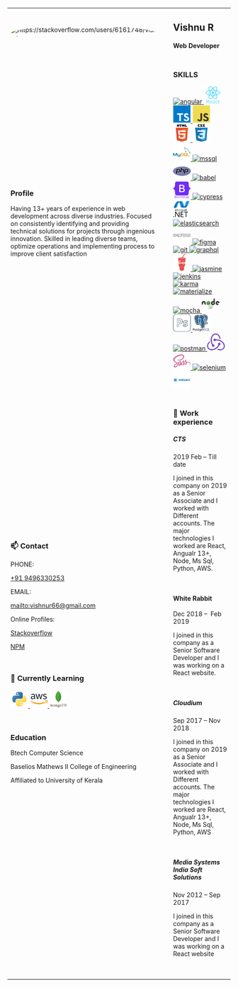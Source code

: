 <table>
        <tbody>
            <tr>
                <td width="240">
                    <img align="center"
                        src="https://github.com/user-attachments/assets/5453188d-0cdb-461b-a4cc-5aaf748027d4"
                        alt="https://stackoverflow.com/users/6161748/vishnu" style="border-radius:50%" height="130px"
                        width="140px" />
                </td>
                <td width="48">
                    <p>&nbsp;</p>
                </td>
                <td width="431">
                    <H2>Vishnu R</H2>
                    <H4>Web Developer</H4>
                </td>
            </tr>
            <tr>
                <td width="240">
                    <h3>Profile</h3>
                    <p>Having 13+ years of experience in web development across diverse industries. Focused on
                        consistently identifying and providing technical solutions for projects through ingenious
                        innovation. Skilled in leading diverse teams, optimize operations and implementing process to
                        improve client satisfaction</p>
                    <p>&nbsp;</p>
                </td>
                <td width="48">
                    <p>&nbsp;</p>
                </td>
                <td width="431">
                    <h3>SKILLS</h3>
                    <p align="left">
                        <a href="https://angular.io" target="_blank" rel="noreferrer"> <img
                                src="https://angular.io/assets/images/logos/angular/angular.svg" alt="angular"
                                width="40" height="40" /> </a>
                        <a href="https://reactjs.org/" target="_blank" rel="noreferrer"> <img
                                src="https://raw.githubusercontent.com/devicons/devicon/master/icons/react/react-original-wordmark.svg"
                                alt="react" width="40" height="40" /> </a>
                        <a href="https://www.typescriptlang.org/" target="_blank" rel="noreferrer"> <img
                                src="https://raw.githubusercontent.com/devicons/devicon/master/icons/typescript/typescript-original.svg"
                                alt="typescript" width="40" height="40" /> </a>
                        <a href="https://developer.mozilla.org/en-US/docs/Web/JavaScript" target="_blank"
                            rel="noreferrer"> <img
                                src="https://raw.githubusercontent.com/devicons/devicon/master/icons/javascript/javascript-original.svg"
                                alt="javascript" width="40" height="40" /> </a>
                        <a href="https://www.w3.org/html/" target="_blank" rel="noreferrer"> <img
                                src="https://raw.githubusercontent.com/devicons/devicon/master/icons/html5/html5-original-wordmark.svg"
                                alt="html5" width="40" height="40" /> </a>
                        <a href="https://www.w3schools.com/css/" target="_blank" rel="noreferrer"> <img
                                src="https://raw.githubusercontent.com/devicons/devicon/master/icons/css3/css3-original-wordmark.svg"
                                alt="css3" width="40" height="40" /> </a>
                        <a href="https://www.mysql.com/" target="_blank" rel="noreferrer"> <img
                                src="https://raw.githubusercontent.com/devicons/devicon/master/icons/mysql/mysql-original-wordmark.svg"
                                alt="mysql" width="40" height="40" /> </a>
                        <a href="https://www.microsoft.com/en-us/sql-server" target="_blank" rel="noreferrer"> <img
                                src="https://www.svgrepo.com/show/303229/microsoft-sql-server-logo.svg" alt="mssql"
                                width="40" height="40" /> </a>
                        <a href="https://www.php.net" target="_blank" rel="noreferrer"> <img
                                src="https://raw.githubusercontent.com/devicons/devicon/master/icons/php/php-original.svg"
                                alt="php" width="40" height="40" /> </a> <a href="https://babeljs.io/" target="_blank" rel="noreferrer"> <img
                                src="https://www.vectorlogo.zone/logos/babeljs/babeljs-icon.svg" alt="babel" width="40"
                                height="40" /> </a>
                        <a href="https://getbootstrap.com" target="_blank" rel="noreferrer"> <img
                                src="https://raw.githubusercontent.com/devicons/devicon/master/icons/bootstrap/bootstrap-plain-wordmark.svg"
                                alt="bootstrap" width="40" height="40" /> </a>
                        <a href="https://www.cypress.io" target="_blank" rel="noreferrer"> <img
                                src="https://raw.githubusercontent.com/simple-icons/simple-icons/6e46ec1fc23b60c8fd0d2f2ff46db82e16dbd75f/icons/cypress.svg"
                                alt="cypress" width="40" height="40" /> </a>
                        <a href="https://dotnet.microsoft.com/" target="_blank" rel="noreferrer"> <img
                                src="https://raw.githubusercontent.com/devicons/devicon/master/icons/dot-net/dot-net-original-wordmark.svg"
                                alt="dotnet" width="40" height="40" /> </a>
                        <a href="https://www.elastic.co" target="_blank" rel="noreferrer"> <img
                                src="https://www.vectorlogo.zone/logos/elastic/elastic-icon.svg" alt="elasticsearch"
                                width="40" height="40" /> </a>
                        <a href="https://expressjs.com" target="_blank" rel="noreferrer"> <img
                                src="https://raw.githubusercontent.com/devicons/devicon/master/icons/express/express-original-wordmark.svg"
                                alt="express" width="40" height="40" /> </a>
                        <a href="https://www.figma.com/" target="_blank" rel="noreferrer"> <img
                                src="https://www.vectorlogo.zone/logos/figma/figma-icon.svg" alt="figma" width="40"
                                height="40" /> </a>
                        <a href="https://git-scm.com/" target="_blank" rel="noreferrer">
                            <img src="https://www.vectorlogo.zone/logos/git-scm/git-scm-icon.svg" alt="git" width="40"
                                height="40" /> </a>
                        <a href="https://graphql.org" target="_blank" rel="noreferrer"> <img
                                src="https://www.vectorlogo.zone/logos/graphql/graphql-icon.svg" alt="graphql"
                                width="40" height="40" /> </a>
                        <a href="https://gulpjs.com" target="_blank" rel="noreferrer"> <img
                                src="https://raw.githubusercontent.com/devicons/devicon/master/icons/gulp/gulp-plain.svg"
                                alt="gulp" width="40" height="40" /> </a>
                        <a href="https://jasmine.github.io/" target="_blank" rel="noreferrer"> <img
                                src="https://www.vectorlogo.zone/logos/jasmine/jasmine-icon.svg" alt="jasmine"
                                width="40" height="40" /> </a>
                        <a href="https://www.jenkins.io" target="_blank" rel="noreferrer"> <img
                                src="https://www.vectorlogo.zone/logos/jenkins/jenkins-icon.svg" alt="jenkins"
                                width="40" height="40" /> </a>
                        <a href="https://karma-runner.github.io/latest/index.html" target="_blank" rel="noreferrer">
                            <img src="https://raw.githubusercontent.com/detain/svg-logos/780f25886640cef088af994181646db2f6b1a3f8/svg/karma.svg"
                                alt="karma" width="40" height="40" /> </a>
                        <a href="https://materializecss.com/" target="_blank" rel="noreferrer"> <img
                                src="https://raw.githubusercontent.com/prplx/svg-logos/5585531d45d294869c4eaab4d7cf2e9c167710a9/svg/materialize.svg"
                                alt="materialize" width="40" height="40" /> </a>
                        <a href="https://mochajs.org" target="_blank" rel="noreferrer"> <img
                                src="https://www.vectorlogo.zone/logos/mochajs/mochajs-icon.svg" alt="mocha" width="40"
                                height="40" /> </a>
                        <a href="https://nodejs.org" target="_blank" rel="noreferrer"> <img
                                src="https://raw.githubusercontent.com/devicons/devicon/master/icons/nodejs/nodejs-original-wordmark.svg"
                                alt="nodejs" width="40" height="40" /> </a> <a href="https://www.photoshop.com/en"
                            target="_blank" rel="noreferrer"> <img
                                src="https://raw.githubusercontent.com/devicons/devicon/master/icons/photoshop/photoshop-line.svg"
                                alt="photoshop" width="40" height="40" /> </a> <a href="https://www.postgresql.org"
                            target="_blank" rel="noreferrer"> <img
                                src="https://raw.githubusercontent.com/devicons/devicon/master/icons/postgresql/postgresql-original-wordmark.svg"
                                alt="postgresql" width="40" height="40" /> </a> <a href="https://postman.com"
                            target="_blank" rel="noreferrer"> <img
                                src="https://www.vectorlogo.zone/logos/getpostman/getpostman-icon.svg" alt="postman"
                                width="40" height="40" /> </a>
                        <a href="https://redux.js.org" target="_blank" rel="noreferrer"> <img
                                src="https://raw.githubusercontent.com/devicons/devicon/master/icons/redux/redux-original.svg"
                                alt="redux" width="40" height="40" /> </a> <a href="https://sass-lang.com"
                            target="_blank" rel="noreferrer"> <img
                                src="https://raw.githubusercontent.com/devicons/devicon/master/icons/sass/sass-original.svg"
                                alt="sass" width="40" height="40" /> </a> <a href="https://www.selenium.dev"
                            target="_blank" rel="noreferrer"> <img
                                src="https://raw.githubusercontent.com/detain/svg-logos/780f25886640cef088af994181646db2f6b1a3f8/svg/selenium-logo.svg"
                                alt="selenium" width="40" height="40" /> </a>
                        <a href="https://webpack.js.org" target="_blank" rel="noreferrer"> <img
                                src="https://raw.githubusercontent.com/devicons/devicon/d00d0969292a6569d45b06d3f350f463a0107b0d/icons/webpack/webpack-original-wordmark.svg"
                                alt="webpack" width="40" height="40" /> </a>
                    </p>
                </td>
            </tr>
            <tr>
                <td>
                    <h3>📫 Contact</h3>
                    <p>PHONE:</p>
                    <p><a href="tel:+91 9496330253">+91 9496330253</a></p>
                    <p>EMAIL:</p>
                    <p><a href="mailto:vishnur66@gmail.com">mailto:vishnur66@gmail.com</a></p>
                    <p>Online Profiles:</p>
                    <p><a href="https://stackoverflow.com/users/6161748/vishnu-radhakrishnan">Stackoverflow</a></p>
                    <p><a href="https://github.com/r-vishnu">NPM</a></p>
                    <p>&nbsp;</p>
                    <h3>🌱 Currently Learning</h3>
                    <p><a href="https://www.python.org" target="_blank" rel="noreferrer"> <img
                                src="https://raw.githubusercontent.com/devicons/devicon/master/icons/python/python-original.svg"
                                alt="python" width="40" height="40" /> </a><a href="https://aws.amazon.com"
                            target="_blank" rel="noreferrer"> <img
                                src="https://raw.githubusercontent.com/devicons/devicon/master/icons/amazonwebservices/amazonwebservices-original-wordmark.svg"
                                alt="aws" width="40" height="40" /> </a><a href="https://www.mongodb.com/"
                            target="_blank" rel="noreferrer">
                            <img src="https://raw.githubusercontent.com/devicons/devicon/master/icons/mongodb/mongodb-original-wordmark.svg"
                                alt="mongodb" width="40" height="40" /> </a></p>
                    <p>&nbsp;</p>
                    <h3>Education</h3>
                    <p>Btech Computer Science</p>
                    <p>Baselios Mathews II College of Engineering</p>
                    <p>Affiliated to University of Kerala</p>
                    <p>&nbsp;</p>
                    <p>&nbsp;</p>
                    <p>&nbsp;</p>
                    <p>&nbsp;</p>
                </td>
                <td width="48">
                    <p>&nbsp;</p>
                </td>
                <td>
                    <h3>🔭 Work experience</h3>
                    <h5>CTS</h5>
                    <p>2019 Feb &ndash; Till date</p>
                    <p>I joined in this company on 2019 as a Senior Associate and I worked with Different accounts. The
                        major technologies I worked are React, Angualr 13+, Node, Ms Sql, Python, AWS.</p>
                    <p>&nbsp;</p>
                    <h4>White Rabbit</h4>
                    <p>Dec 2018 &ndash; &nbsp;Feb 2019</p>
                    <p>I joined in this company as a Senior Software Developer and I was working on a React website.</p>
                    <p>&nbsp;</p>
                    <h5>Cloudium</h5>
                    <p>Sep 2017 &ndash; Nov 2018</p>
                    <p>I joined in this company on 2019 as a Senior Associate and I worked with Different accounts. The
                        major technologies I worked are React, Angualr 13+, Node, Ms Sql, Python, AWS</p>
                    <p>&nbsp;</p>
                    <h5>Media Systems India Soft Solutions</h5>
                    <p>Nov 2012 &ndash; Sep 2017</p>
                    <p>I joined in this company as a Senior Software Developer and I was working on a React website</p>
                    <p>&nbsp;</p>
                </td>
            </tr>
        </tbody>
    </table>
